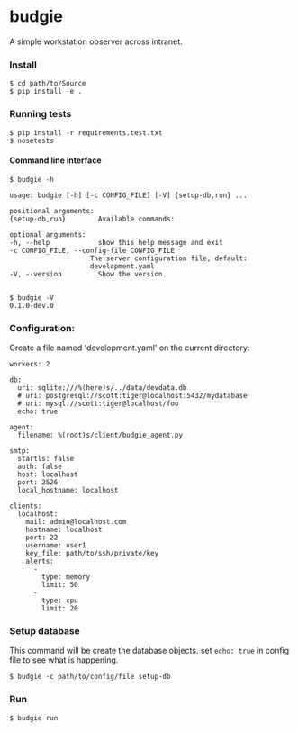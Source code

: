# budgie
A simple workstation observer across intranet.



### Install

    $ cd path/to/Source
    $ pip install -e .

### Running tests

    $ pip install -r requirements.test.txt
    $ nosetests

#### Command line interface

    $ budgie -h
    
    usage: budgie [-h] [-c CONFIG_FILE] [-V] {setup-db,run} ...
    
    positional arguments:
    {setup-db,run}        Available commands:
    
    optional arguments:
    -h, --help            show this help message and exit
    -c CONFIG_FILE, --config-file CONFIG_FILE
                        The server configuration file, default:
                        development.yaml
    -V, --version         Show the version.
    

    $ budgie -V
    0.1.0-dev.0
    
### Configuration:

Create a file named 'development.yaml' on the current directory:

    workers: 2

    db:
      uri: sqlite:///%(here)s/../data/devdata.db
      # uri: postgresql://scott:tiger@localhost:5432/mydatabase
      # uri: mysql://scott:tiger@localhost/foo
      echo: true

    agent:
      filename: %(root)s/client/budgie_agent.py

    smtp:
      startls: false
      auth: false
      host: localhost
      port: 2526
      local_hostname: localhost

    clients:
      localhost:
        mail: admin@localhost.com
        hostname: localhost
        port: 22
        username: user1
        key_file: path/to/ssh/private/key
        alerts:
          -
            type: memory
            limit: 50
          -
            type: cpu
            limit: 20

### Setup database

This command will be create the database objects. set `echo: true` in 
config file to see what is happening.

    $ budgie -c path/to/config/file setup-db
    
### Run 

    $ budgie run
    

    
    